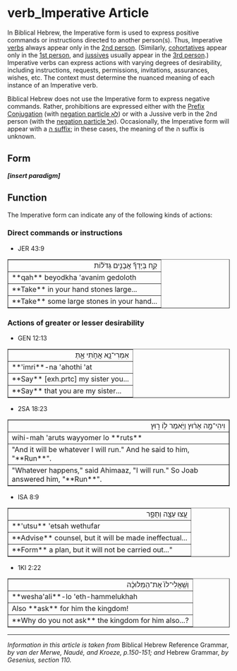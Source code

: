 # verb_Imperative Article
In Biblical Hebrew, the Imperative form is used to express positive commands or instructions directed to another person(s). Thus, Imperative [verbs](https://git.door43.org/Door43/en-uhg/src/master/content/verb/02.md) always appear only in the [2nd person](https://git.door43.org/Door43/en-uhg/src/master/content/person_second/02.md). (Similarly, [cohortatives](https://git.door43.org/Door43/en-uhg/src/master/content/verb_cohortative/02.md) appear only in the [1st person](https://git.door43.org/Door43/en-uhg/src/master/content/person_fist/02.md), and [jussives](https://git.door43.org/Door43/en-uhg/src/master/content/verb_jussive/02.md) usually appear in the [3rd person](https://git.door43.org/Door43/en-uhg/src/master/content/person_third/02.md).) Imperative verbs can express actions with varying degrees of desirability, including instructions, requests, permissions, invitations, assurances, wishes, etc. The context must determine the nuanced meaning of each instance of an Imperative verb.

Biblical Hebrew does not use the Imperative form to express negative commands. Rather, prohibitions are expressed either with the [Prefix Conjugation](https://git.door43.org/Door43/en-uhg/src/master/content/verb_imperfect/02.md) (with [negation particle לֹא](https://git.door43.org/Door43/en-uhg/src/master/content/particle_negative/02.md#-1)) or with a Jussive verb in the 2nd person (with the [negation particle אַל](https://git.door43.org/Door43/en-uhg/src/master/content/particle_negative/02.md#-2)).  Occasionally, the Imperative form will appear with a [ה suffix](https://git.door43.org/Door43/en-uhg/src/master/content/suffix_paragogic_he/02.md); in these cases, the meaning of the ה suffix is unknown.

## Form

***[insert paradigm]***

## Function

The Imperative form can indicate any of the following kinds of actions:

### Direct commands or instructions

* JER 43:9
<table border="1" class="docutils">
<colgroup>
<col width="100%" />
</colgroup>
<tbody valign="top">
<tr class="row-odd" align="right"><td>קַ֣ח בְּיָדְךָ֞ אֲבָנִ֣ים גְּדֹל֗וֹת</td>
</tr>
<tr class="row-even"><td>**qah** beyodkha 'avanim gedoloth</td>
</tr>
<tr class="row-odd"><td>**Take** in your hand stones large...</td>
</tr>
<tr class="row-even"><td>**Take** some large stones in your hand...</td>
</tr>
</tbody>
</table>

### Actions of greater or lesser desirability

* GEN 12:13
<table border="1" class="docutils">
<colgroup>
<col width="100%" />
</colgroup>
<tbody valign="top">
<tr class="row-odd" align="right"><td>אִמְרִי־נָ֖א אֲחֹ֣תִי אָ֑תְּ</td>
</tr>
<tr class="row-even"><td>**'imri**-na 'ahothi 'at</td>
</tr>
<tr class="row-odd"><td>**Say** [exh.prtc] my sister you...</td>
</tr>
<tr class="row-even"><td>**Say** that you are my sister...</td>
</tr>
</tbody>
</table>

* 2SA 18:23
<table border="1" class="docutils">
<colgroup>
<col width="100%" />
</colgroup>
<tbody valign="top">
<tr class="row-odd" align="right"><td>וִיהִי־מָ֣ה אָר֔וּץ וַיֹּ֥אמֶר ל֖וֹ ר֑וּץ</td>
</tr>
<tr class="row-even"><td>wihi-mah 'aruts wayyomer lo **ruts**</td>
</tr>
<tr class="row-odd"><td>"And it will be whatever I will run."  And he said to him, "**Run**".</td>
</tr>
<tr class="row-even"><td>"Whatever happens," said Ahimaaz, "I will run." So Joab answered him, "**Run**".</td>
</tr>
</tbody>
</table>

* ISA 8:9
<table border="1" class="docutils">
<colgroup>
<col width="100%" />
</colgroup>
<tbody valign="top">
<tr class="row-odd" align="right"><td>עֻ֥צוּ עֵצָ֖ה וְתֻפָ֑ר</td>
</tr>
<tr class="row-even"><td>**'utsu** 'etsah wethufar</td>
</tr>
<tr class="row-odd"><td>**Advise** counsel, but it will be made ineffectual...</td>
</tr>
<tr class="row-even"><td>**Form** a plan, but it will not be carried out..."</td>
</tr>
</tbody>
</table>

* 1KI 2:22
<table border="1" class="docutils">
<colgroup>
<col width="100%" />
</colgroup>
<tbody valign="top">
<tr class="row-odd" align="right"><td>וְשַֽׁאֲלִי־לוֹ֙ אֶת־הַמְּלוּכָ֔ה</td>
</tr>
<tr class="row-even"><td>**wesha'ali**-lo 'eth-hammelukhah</td>
</tr>
<tr class="row-odd"><td>Also **ask** for him the kingdom!</td>
</tr>
<tr class="row-even"><td>**Why do you not ask** the kingdom for him also...?</td>
</tr>
</tbody>
</table>

-----

*Information in this article is taken from* Biblical Hebrew Reference Grammar, *by van der Merwe, Naudé, and Kroeze, p.150-151; and* Hebrew Grammar, *by Gesenius, section 110.*